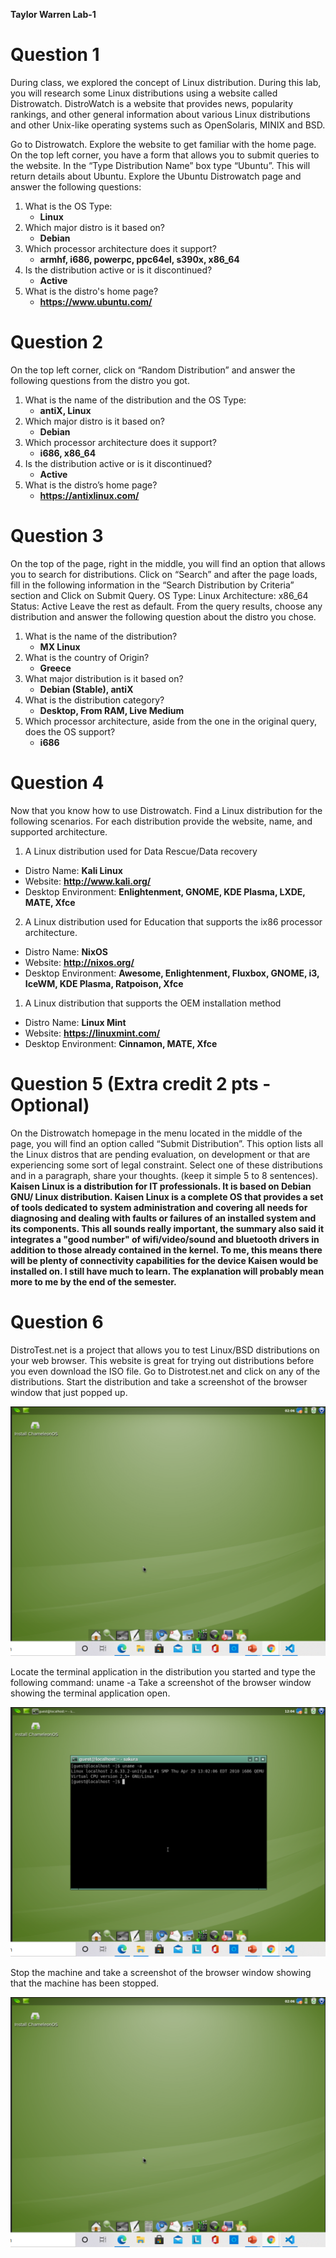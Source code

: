 **Taylor Warren Lab-1**
# Question 1
During class, we explored the concept of Linux distribution. During this lab, you will research some Linux distributions using a website called Distrowatch. DistroWatch is a website that provides news, popularity rankings, and other general information about various Linux distributions and other Unix-like operating systems such as OpenSolaris, MINIX and BSD.

Go to Distrowatch. Explore the website to get familiar with the home page. On the top left corner, you have a form that allows you to submit queries to the website. In the “Type Distribution Name” box type “Ubuntu”. This will return details about Ubuntu. Explore the Ubuntu Distrowatch page and answer the following questions:


1. What is the OS Type:
   - **Linux**
2. Which major distro is it based on?
   - **Debian** 
3. Which processor architecture does it support?
   - **armhf, i686, powerpc, ppc64el, s390x, x86_64**
4. Is the distribution active or is it discontinued?
   - **Active**
5. What is the distro's home page?
   - **https://www.ubuntu.com/**

# Question 2 
On the top left corner, click on “Random Distribution” and answer the following questions from the distro you got.

1. What is the name of the distribution and the OS Type:
   - **antiX, Linux**
2. Which major distro is it based on?
   - **Debian**
3. Which processor architecture does it support?
   - **i686, x86_64**
4. Is the distribution active or is it discontinued?
   - **Active**
5. What is the distro’s home page?
   - **https://antixlinux.com/**

# Question 3
On the top of the page, right in the middle, you will find an option that allows you to search for distributions. Click on “Search” and after the page loads, fill in the following information in the “Search Distribution by Criteria” section and Click on Submit Query.
OS Type: Linux
Architecture: x86_64
Status: Active
Leave the rest as default.
From the query results, choose any distribution and answer the following question about the distro you chose.
1. What is the name of the distribution?
   - **MX Linux**
2. What is the country of Origin?
   - **Greece**
3. What major distribution is it based on?
   - **Debian (Stable), antiX**
4. What is the distribution category?
   - **Desktop, From RAM, Live Medium**
5. Which processor architecture, aside from the one in the original query, does the OS support?
   - **i686**

# Question 4
Now that you know how to use Distrowatch. Find a Linux distribution for the following scenarios. For each distribution provide the website, name, and supported architecture.

1. A Linux distribution used for Data Rescue/Data recovery
- Distro Name: **Kali Linux**
- Website: **http://www.kali.org/**
- Desktop Environment: **Enlightenment, GNOME, KDE Plasma, LXDE, MATE, Xfce**

2. A Linux distribution used for Education that supports the ix86 processor architecture.
- Distro Name: **NixOS**
- Website: **http://nixos.org/**
- Desktop Environment: **Awesome, Enlightenment, Fluxbox, GNOME, i3, IceWM, KDE Plasma, Ratpoison, Xfce**

1. A Linux distribution that supports the OEM installation method
- Distro Name: **Linux Mint**
- Website: **https://linuxmint.com/**
- Desktop Environment: **Cinnamon, MATE, Xfce**

# Question 5 (Extra credit 2 pts - Optional)
On the Distrowatch homepage in the menu located in the middle of the page, you will find an option called “Submit Distribution”. This option lists all the Linux distros that are pending evaluation, on development or that are experiencing some sort of legal constraint. Select one of these distributions and in a paragraph, share your thoughts. (keep it simple 5 to 8 sentences). **Kaisen Linux is a distribution for IT professionals. It is based on Debian GNU/ Linux distribution. Kaisen Linux is a complete OS that provides a set of tools dedicated to system administration and covering all needs for diagnosing and dealing with faults or failures of an installed system and its components. This all sounds really important, the summary also said it integrates a "good number" of wifi/video/sound and bluetooth drivers in addition to those already contained in the kernel. To me, this means there will be plenty of connectivity capabilities for the device Kaisen would be installed on. I still have much to learn. The explanation will probably mean more to me by the end of the semester.**

# Question 6 
DistroTest.net is a project that allows you to test Linux/BSD distributions on your web browser. This website is great for trying out distributions before you even download the ISO file. Go to Distrotest.net and click on any of the distributions. Start the distribution and take a screenshot of the browser window that just popped up.

![ChameleonOS](/Images/lab1/ChameleonOSScreenGrab.png)

Locate the terminal application in the distribution you started and type the following command: uname -a Take a screenshot of the browser window showing the terminal application open.

![ChameleonOS2](/Images/lab1/ScreenGrab2.png)

Stop the machine and take a screenshot of the browser window showing that the machine has been stopped.

![ChameleonOSClosed](/Images/lab1/ChameleonOSScreenGrab.png)
